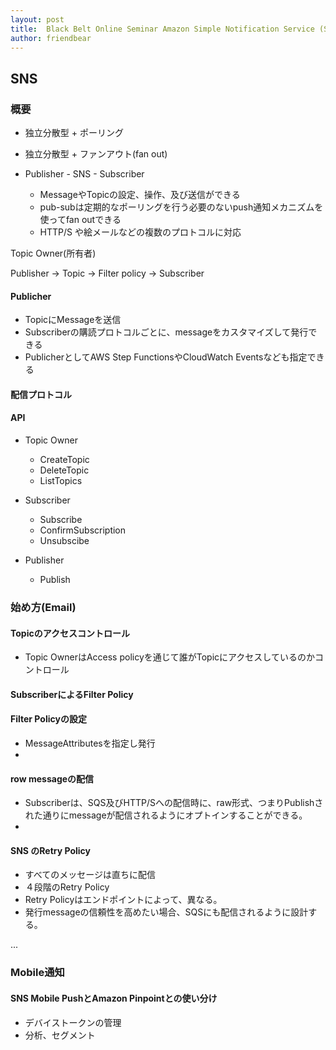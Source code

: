 ```yaml
---
layout: post
title:  Black Belt Online Seminar Amazon Simple Notification Service (SNS)
author: friendbear
---
```


## SNS
### 概要
* 独立分散型 + ポーリング
* 独立分散型 + ファンアウト(fan out)

* Publisher - SNS - Subscriber
  * MessageやTopicの設定、操作、及び送信ができる
  * pub-subは定期的なポーリングを行う必要のないpush通知メカニズムを使ってfan outできる
  * HTTP/S や絵メールなどの複数のプロトコルに対応

Topic Owner(所有者)

Publisher -> Topic -> Filter policy -> Subscriber

#### Publicher
* TopicにMessageを送信
* Subscriberの購読プロトコルごとに、messageをカスタマイズして発行できる
* PublicherとしてAWS Step FunctionsやCloudWatch Eventsなども指定できる

#### 配信プロトコル

#### API
* Topic Owner
  * CreateTopic
  * DeleteTopic
  * ListTopics

* Subscriber
  * Subscribe
  * ConfirmSubscription
  * Unsubscibe

* Publisher
  * Publish


### 始め方(Email)

#### Topicのアクセスコントロール
* Topic OwnerはAccess policyを通じて誰がTopicにアクセスしているのかコントロール

#### SubscriberによるFilter Policy

#### Filter Policyの設定

* MessageAttributesを指定し発行
*

#### row messageの配信
* Subscriberは、SQS及びHTTP/Sへの配信時に、raw形式、つまりPublishされた通りにmessageが配信されるようにオプトインすることができる。
*
#### SNS のRetry Policy
* すべてのメッセージは直ちに配信
* ４段階のRetry Policy
* Retry Policyはエンドポイントによって、異なる。
* 発行messageの信頼性を高めたい場合、SQSにも配信されるように設計する。


...
### Mobile通知
#### SNS Mobile PushとAmazon Pinpointとの使い分け
* デバイストークンの管理
* 分析、セグメント


